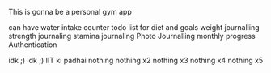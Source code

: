 This is gonna be a personal gym app 

can have water intake counter
todo list for diet and goals
weight journalling
strength journaling 
stamina journaling
Photo Journalling
monthly progress
Authentication


idk ;)
idk ;)
IIT ki padhai
nothing
nothing x2
nothing x3
nothing x4
nothing x5